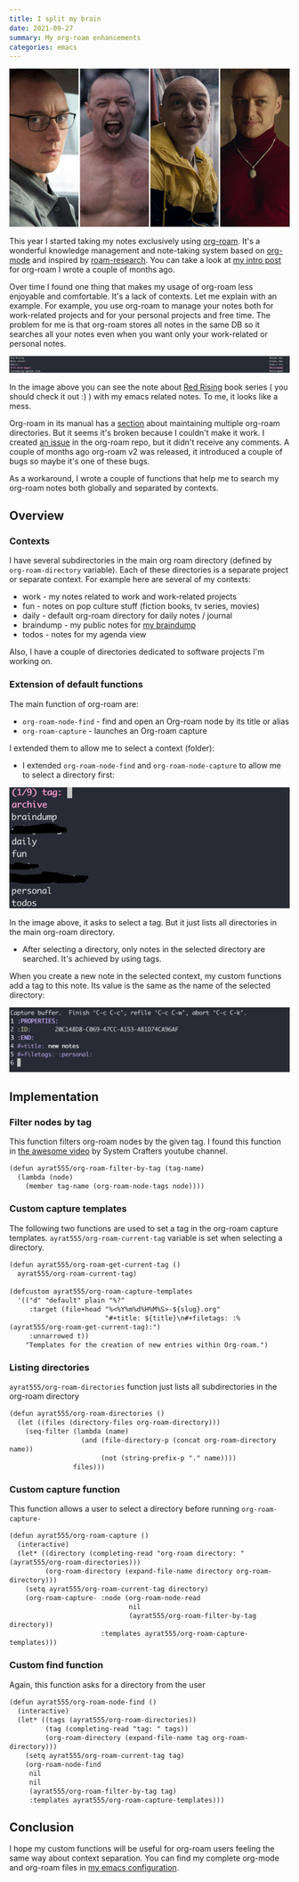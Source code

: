 ```yaml
---
title: I split my brain
date: 2021-09-27
summary: My org-roam enhancements
categories: emacs
---
```


![cover](/images/2021-09-27-cover.jpeg)

This year I started taking my notes exclusively using [org-roam](https://www.orgroam.com/). It's a wonderful knowledge management and note-taking system based on [org-mode](https://orgmode.org/) and inspired by [roam-research](https://roamresearch.com/). You can take a look at [my intro post](https://www.badykov.com/common/2021/03/28/org-roam/) for org-roam I wrote a couple of months ago.

Over time I found one thing that makes my usage of org-roam less enjoyable and comfortable. It's a lack of contexts. Let me explain with an example. For example, you use org-roam to manage your notes both for work-related projects and for your personal projects and free time. The problem for me is that org-roam stores all notes in the same DB so it searches all your notes even when you want only your work-related or personal notes.

![mess](/images/2021-09-27-mess.png)

In the image above you can see the note about [Red Rising](https://en.wikipedia.org/wiki/Red_Rising) book series ( you should check it out :) ) with my emacs related notes. To me, it looks like a mess.

Org-roam in its manual has a [section](https://www.orgroam.com/manual.html#How-do-I-have-more-than-one-Org_002droam-directory_003f) about maintaining multiple org-roam directories. But it seems it's broken because I couldn't make it work. I created [an issue](https://github.com/org-roam/org-roam/issues/1831) in the org-roam repo, but it didn't receive any comments. A couple of months ago org-roam v2 was released, it introduced a couple of bugs so maybe it's one of these bugs.

As a workaround, I wrote a couple of functions that help me to search my org-roam notes both globally and separated by contexts.

## Overview

### Contexts

I have several subdirectories in the main org roam directory (defined by `org-roam-directory` variable). Each of these directories is a separate project or separate context. For example here are several of my contexts:

- work - my notes related to work and work-related projects
- fun - notes on pop culture stuff (fiction books, tv series, movies)
- daily - default org-roam directory for daily notes / journal
- braindump - my public notes for [my braindump](https://braindump.badykov.com/)
- todos - notes for my agenda view

Also, I have a couple of directories dedicated to software projects I'm working on.

### Extension of default functions

The main function of org-roam are:
- `org-roam-node-find` - find and open an Org-roam node by its title or alias
- `org-roam-capture` - launches an Org-roam capture

I extended them to allow me to select a context (folder):

- I extended `org-roam-node-find` and `org-roam-node-capture` to allow me to select a directory first:

![tags](/images/2021-09-27-tag.png)

In the image above, it asks to select a tag. But it just lists all directories in the main org-roam directory.

- After selecting a directory, only notes in the selected directory are searched. It's achieved by using tags.

When you create a new note in the selected context, my custom functions add a tag to this note. Its value is the same as the name of the selected directory:

![capture](/images/2021-09-27-capture.png)

## Implementation

### Filter nodes by tag

This function filters org-roam nodes by the given tag. I found this function in [the awesome video](https://www.youtube.com/watch?v=CUkuyW6hr18) by System Crafters youtube channel.

```elisp
(defun ayrat555/org-roam-filter-by-tag (tag-name)
  (lambda (node)
    (member tag-name (org-roam-node-tags node))))
```

### Custom capture templates

The following two functions are used to set a tag in the org-roam capture templates. `ayrat555/org-roam-current-tag` variable is set when selecting a directory.

```elisp
(defun ayrat555/org-roam-get-current-tag ()
  ayrat555/org-roam-current-tag)

(defcustom ayrat555/org-roam-capture-templates
  '(("d" "default" plain "%?"
     :target (file+head "%<%Y%m%d%H%M%S>-${slug}.org"
                        "#+title: ${title}\n#+filetags: :%(ayrat555/org-roam-get-current-tag):")
     :unnarrowed t))
    "Templates for the creation of new entries within Org-roam.")
```

### Listing directories

`ayrat555/org-roam-directories` function just lists all subdirectories in the org-roam directory

```elisp
(defun ayrat555/org-roam-directories ()
  (let ((files (directory-files org-roam-directory)))
    (seq-filter (lambda (name)
                  (and (file-directory-p (concat org-roam-directory name))
                       (not (string-prefix-p "." name))))
                files)))
```

### Custom capture function

This function allows a user to select a directory before running `org-roam-capture-`

```elisp
(defun ayrat555/org-roam-capture ()
  (interactive)
  (let* ((directory (completing-read "org-roam directory: " (ayrat555/org-roam-directories)))
         (org-roam-directory (expand-file-name directory org-roam-directory)))
    (setq ayrat555/org-roam-current-tag directory)
    (org-roam-capture- :node (org-roam-node-read
                              nil
                              (ayrat555/org-roam-filter-by-tag directory))
                       :templates ayrat555/org-roam-capture-templates)))
```

### Custom find function

Again, this function asks for a directory from the user

```elisp
(defun ayrat555/org-roam-node-find ()
  (interactive)
  (let* ((tags (ayrat555/org-roam-directories))
         (tag (completing-read "tag: " tags))
         (org-roam-directory (expand-file-name tag org-roam-directory)))
    (setq ayrat555/org-roam-current-tag tag)
    (org-roam-node-find
     nil
     nil
     (ayrat555/org-roam-filter-by-tag tag)
     :templates ayrat555/org-roam-capture-templates)))
```

## Conclusion

I hope my custom functions will be useful for org-roam users feeling the same way about context separation. You can find my complete org-mode and org-roam files in [my emacs configuration](https://github.com/ayrat555/dot-emacs).
